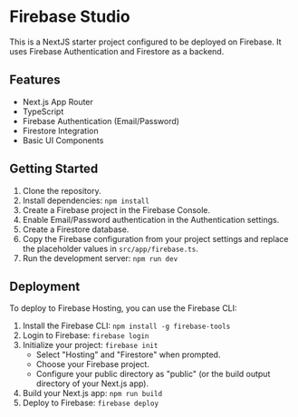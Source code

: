 # Firebase Studio

This is a NextJS starter project configured to be deployed on Firebase. It uses Firebase Authentication and Firestore as a backend.

## Features

- Next.js App Router
- TypeScript
- Firebase Authentication (Email/Password)
- Firestore Integration
- Basic UI Components

## Getting Started

1.  Clone the repository.
2.  Install dependencies: `npm install`
3.  Create a Firebase project in the Firebase Console.
4.  Enable Email/Password authentication in the Authentication settings.
5.  Create a Firestore database.
6.  Copy the Firebase configuration from your project settings and replace the placeholder values in `src/app/firebase.ts`.
7.  Run the development server: `npm run dev`

## Deployment

To deploy to Firebase Hosting, you can use the Firebase CLI:

1.  Install the Firebase CLI: `npm install -g firebase-tools`
2.  Login to Firebase: `firebase login`
3.  Initialize your project: `firebase init`
    - Select "Hosting" and "Firestore" when prompted.
    - Choose your Firebase project.
    - Configure your public directory as "public" (or the build output directory of your Next.js app).
4.  Build your Next.js app: `npm run build`
5.  Deploy to Firebase: `firebase deploy`
